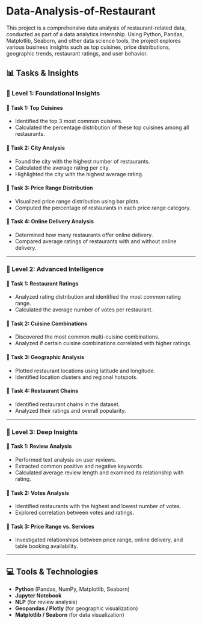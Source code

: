 # Data-Analysis-of-Restaurant
This project is a comprehensive data analysis of restaurant-related data, conducted as part of a data analytics internship. Using Python, Pandas, Matplotlib, Seaborn, and other data science tools, the project explores various business insights such as top cuisines, price distributions, geographic trends, restaurant ratings, and user behavior.

## 📊 Tasks & Insights

### 🥇 Level 1: Foundational Insights

#### 🔹 Task 1: Top Cuisines
- Identified the top 3 most common cuisines.
- Calculated the percentage distribution of these top cuisines among all restaurants.

#### 🔹 Task 2: City Analysis
- Found the city with the highest number of restaurants.
- Calculated the average rating per city.
- Highlighted the city with the highest average rating.

#### 🔹 Task 3: Price Range Distribution
- Visualized price range distribution using bar plots.
- Computed the percentage of restaurants in each price range category.

#### 🔹 Task 4: Online Delivery Analysis
- Determined how many restaurants offer online delivery.
- Compared average ratings of restaurants with and without online delivery.

---

### 🧠 Level 2: Advanced Intelligence

#### 🔹 Task 1: Restaurant Ratings
- Analyzed rating distribution and identified the most common rating range.
- Calculated the average number of votes per restaurant.

#### 🔹 Task 2: Cuisine Combinations
- Discovered the most common multi-cuisine combinations.
- Analyzed if certain cuisine combinations correlated with higher ratings.

#### 🔹 Task 3: Geographic Analysis
- Plotted restaurant locations using latitude and longitude.
- Identified location clusters and regional hotspots.

#### 🔹 Task 4: Restaurant Chains
- Identified restaurant chains in the dataset.
- Analyzed their ratings and overall popularity.

---

### 🧠 Level 3: Deep Insights

#### 🔹 Task 1: Review Analysis
- Performed text analysis on user reviews.
- Extracted common positive and negative keywords.
- Calculated average review length and examined its relationship with rating.

#### 🔹 Task 2: Votes Analysis
- Identified restaurants with the highest and lowest number of votes.
- Explored correlation between votes and ratings.

#### 🔹 Task 3: Price Range vs. Services
- Investigated relationships between price range, online delivery, and table booking availability.

---

## 💻 Tools & Technologies
- **Python** (Pandas, NumPy, Matplotlib, Seaborn)
- **Jupyter Notebook**
- **NLP** (for review analysis)
- **Geopandas / Plotly** (for geographic visualization)
- **Matplotlib / Seaborn** (for data visualization)
